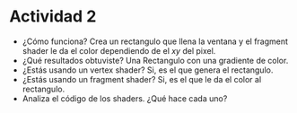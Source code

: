 # Actividad 2 

- ¿Cómo funciona?
  Crea un rectangulo que llena la ventana y el fragment shader le da el color dependiendo de el _xy_ del pixel. 
- ¿Qué resultados obtuviste?
  Una Rectangulo con una gradiente de color.
- ¿Estás usando un vertex shader?
  Si, es el que genera el rectangulo.
- ¿Estás usando un fragment shader?
  Si, es el que le da el color al rectangulo.
- Analiza el código de los shaders. ¿Qué hace cada uno?